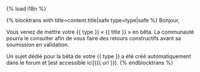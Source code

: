 {% load i18n %}

{% blocktrans with title=content.title|safe type=type|safe %}
Bonjour,

Vous venez de mettre votre {{ type }} « {{ title }} » en bêta. La communauté 
pourra le consulter afin de vous faire des retours constructifs avant sa 
soumission en validation.

Un sujet dédié pour la bêta de votre {{ type }} a été créé automatiquement 
dans le forum et [est accessible ici]({{ url }}).
{%  endblocktrans %}
